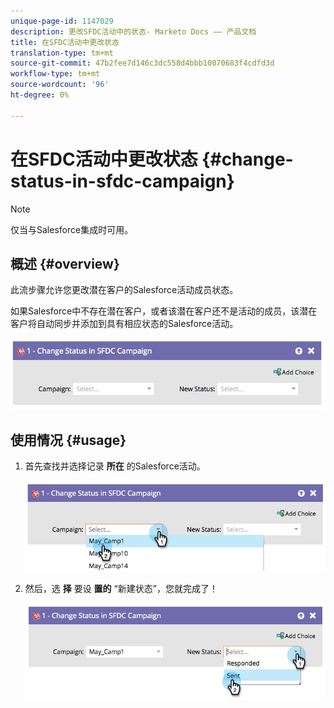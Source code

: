 ```yaml
---
unique-page-id: 1147029
description: 更改SFDC活动中的状态- Marketo Docs —— 产品文档
title: 在SFDC活动中更改状态
translation-type: tm+mt
source-git-commit: 47b2fee7d146c3dc558d4bbb10070683f4cdfd3d
workflow-type: tm+mt
source-wordcount: '96'
ht-degree: 0%

---
```



# 在SFDC活动中更改状态 {#change-status-in-sfdc-campaign}

>[!NOTE]
>
>仅当与Salesforce集成时可用。

## 概述 {#overview}

此流步骤允许您更改潜在客户的Salesforce活动成员状态。

如果Salesforce中不存在潜在客户，或者该潜在客户还不是活动的成员，该潜在客户将自动同步并添加到具有相应状态的Salesforce活动。

![](assets/image2014-9-22-15-3a13-3a54.png)

## 使用情况 {#usage}

1. 首先查找并选择记录 **所在** 的Salesforce活动。

   ![](assets/image2014-9-22-15-3a13-3a58.png)

1. 然后，选 **择** 要设 **置的** “新建状态”，您就完成了！

   ![](assets/image2014-9-22-15-3a14-3a0.png)

